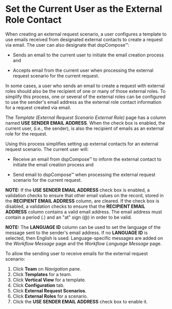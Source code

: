 # Set the Current User as the External Role Contact

When creating an external request scenario, a user configures a template
to use emails received from designated external contacts to create a
request via email. The user can also designate that dspCompose™:

  - Sends an email to the current user to initiate the email creation
    process and

  - Accepts email from the current user when processing the external
    request scenario for the current request.

In some cases, a user who sends an email to create a request with
external roles should also be the recipient of one or many of those
external roles. To simplify this process, one or several of the external
roles can be configured to use the sender's email address as the
external role contact information for a request created via email.

The *Template (External Request Scenario External Role)* page has a
column named **USE SENDER EMAIL ADDRESS**. When the check box is
enabled, the current user, (i.e., the sender), is also the recipient of
emails as an external role for the request.

Using this process simplifies setting up external contacts for an
external request scenario. The current user will:

  - Receive an email from dspCompose™ to inform the external contact to
    initiate the email creation process and

  - Send email to dspCompose™ when processing the external request
    scenario for the current request.

**NOTE:** If the **USE SENDER EMAIL ADDRESS** check box is enabled, a
validation checks to ensure that other email values on the record,
stored in the **RECIPIENT EMAIL ADDRESS** column, are cleared. If the
check box is disabled, a validation checks to ensure that the
**RECIPIENT EMAIL ADDRESS** column contains a valid email address. The
email address must contain a period (.) and an "at" sign (@) in order to
be valid.

**NOTE:** The **LANGUAGE ID** column can be used to set the language of
the message sent to the sender's email address. If no **LANGUAGE ID** is
selected, then English is used. <span>Language-specific messages are
added on the *Workflow Message* page and the *Workflow Language Message*
page.</span>

To allow the sending user to receive emails for the external request
scenario:

1.  Click **Team** on *Navigation* pane.
2.  Click **Templates** for a team.
3.  Click **Vertical View** for a template.
4.  Click **Configuration** tab.
5.  Click **External Request Scenarios**.
6.  Click **External Roles** for a scenario.
7.  Click the **USE SENDER EMAIL ADDRESS** check box to enable it.
